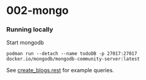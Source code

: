 # 002-mongo

### Running locally

Start mongodb
```
podman run --detach --name todoDB -p 27017:27017 docker.io/mongodb/mongodb-community-server:latest
```

See [create_blogs.rest](./create_blogs.rest) for example queries.

